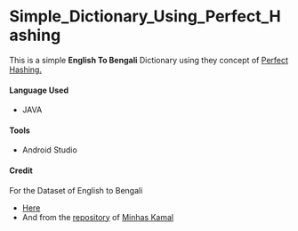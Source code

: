 # Simple_Dictionary_Using_Perfect_Hashing

This is a simple **English To Bengali** Dictionary using they concept of [Perfect Hashing.](https://en.wikipedia.org/wiki/Perfect_hash_function)

#### Language Used
* JAVA

#### Tools
* Android Studio

#### Credit
For the Dataset of English to Bengali
* [Here](https://raw.githubusercontent.com/rahathossain690/Hash-Dictionary/master/src/Hash_dictionary/E2Bdataset.json)
* And from the [repository](https://github.com/MinhasKamal/BengaliDictionary) of [Minhas Kamal](https://github.com/MinhasKamal)
